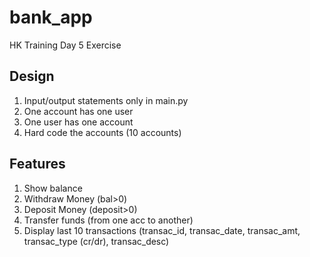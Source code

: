 # bank_app
HK Training Day 5 Exercise

## Design
1. Input/output statements only in main.py
2. One account has one user
3. One user has one account
4. Hard code the accounts (10 accounts)

## Features
1. Show balance
2. Withdraw Money (bal>0)
3. Deposit Money (deposit>0)
4. Transfer funds (from one acc to another)
5. Display last 10 transactions (transac_id, transac_date, transac_amt, transac_type (cr/dr), transac_desc)
